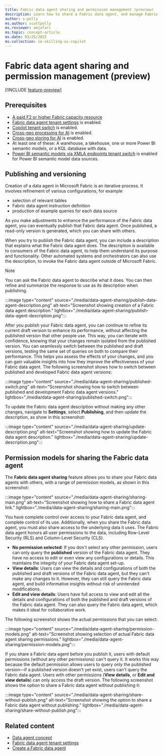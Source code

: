 ```yaml
---
title: Fabric data agent sharing and permission management (preview)
description: Learn how to share a Fabric data agent, and manage Fabric data agent permissions.
author: s-polly
ms.author: scottpolly
ms.reviewer: amjafari
ms.topic: concept-article
ms.date: 03/25/2025
ms.collection: ce-skilling-ai-copilot
---
```


# Fabric data agent sharing and permission management (preview)

[!INCLUDE [feature-preview](../includes/feature-preview-note.md)]

## Prerequisites

- [A paid F2 or higher Fabric capacity resource](../fundamentals/copilot-fabric-overview.md#available-regions-for-azure-openai-service)
- [Fabric data agent tenant settings](./data-agent-tenant-settings.md) is enabled.
- [Copilot tenant switch](./data-agent-tenant-settings.md) is enabled.
- [Cross-geo processing for AI](./data-agent-tenant-settings.md) is enabled.
- [Cross-geo storing for AI](./data-agent-tenant-settings.md) is enabled.
- At least one of these: A warehouse, a lakehouse, one or more Power BI semantic models, or a KQL database with data.
- [Power BI semantic models via XMLA endpoints tenant switch](./data-agent-tenant-settings.md) is enabled for Power BI semantic model data sources.

## Publishing and versioning

Creation of a data agent in Microsoft Fabric is an iterative process. It involves refinement of various configurations, for example

- selection of relevant tables
- Fabric data agent instruction definition
- production of example queries for each data source

As you make adjustments to enhance the performance of the Fabric data agent, you can eventually publish that Fabric data agent. Once published, a read-only version is generated, which you can share with others.

When you try to publish the Fabric data agent, you can include a description that explains what the Fabric data agent does. The description is available to consumers of the Fabric data agent, to help them understand its purpose and functionality. Other automated systems and orchestrators can also use the description, to invoke the Fabric data agent outside of Microsoft Fabric.

> [!NOTE]
> You can ask the Fabric data agent to describe what it does. You can then refine and summarize the response to use as its description when publishing.

:::image type="content" source="./media/data-agent-sharing/publish-data-agent-description.png" alt-text="Screenshot showing creation of a Fabric data agent description." lightbox="./media/data-agent-sharing/publish-data-agent-description.png":::

<!-- <img src="./media/data-agent-sharing/publish-data-agent-description.png" alt="Screenshot showing creation of a Fabric data agent description." width="700"/> -->

After you publish your Fabric data agent, you can continue to refine its current draft version to enhance its performance, without affecting the published version that other people use. This way, you can iterate with confidence, knowing that your changes remain isolated from the published version. You can seamlessly switch between the published and draft versions, testing the same set of queries on both to compare their performance. This helps you assess the effects of your changes, and you can gain valuable insights into how they improve the effectiveness of your Fabric data agent. The following screenshot shows how to switch between published and developed Fabric data agent versions:

:::image type="content" source="./media/data-agent-sharing/published-switch.png" alt-text="Screenshot showing how to switch between published and development Fabric data agent versions." lightbox="./media/data-agent-sharing/published-switch.png":::

To update the Fabric data agent description without making any other changes, navigate to **Settings**, select **Publishing**, and then update the description, as show in this screenshot:

:::image type="content" source="./media/data-agent-sharing/update-description.png" alt-text="Screenshot showing how to update the Fabric data agent description." lightbox="./media/data-agent-sharing/update-description.png":::

<!-- <img src="./media/data-agent-sharing/update-description.png" alt="Screenshot showing how to update the Fabric data agent description.." width="700"/> -->

## Permission models for sharing the Fabric data agent

The **Fabric data agent sharing** feature allows you to share your Fabric data agents with others, with a range of permission models, as shown in this screenshot:

<!-- <img src="./media/data-agent-sharing/sharing-main.png" alt="Screenshot showing how to share a Fabric data agent link." width="300"/> -->

:::image type="content" source="./media/data-agent-sharing/sharing-main.png" alt-text="Screenshot showing how to share a Fabric data agent link." lightbox="./media/data-agent-sharing/sharing-main.png":::

You have complete control over access to your Fabric data agent, and complete control of its use. Additionally, when you share the Fabric data agent, you must also share access to the underlying data it uses. The Fabric data agent honors all user permissions to the data, including Row-Level Security (RLS) and Column-Level Security (CLS).

<!-- <img src="./media/data-agent-sharing/sharing-main.png" alt="Screenshot showing how to share a Fabric data agent link." width="300"/> -->

- **No permission selected**: If you don't select any other permission, users can only query the **published** version of the Fabric data agent. They have no access to edit or even view any configurations or details. This maintains the integrity of your Fabric data agent set-up.
- **View details**: Users can view the details and configurations of both the published and draft versions of the Fabric data agent, but they can't make any changes to it. However, they can still query the Fabric data agent, and build informative insights without risk of unintended modifications.
- **Edit and view details**: Users have full access to view and edit all the details and configurations of both the published and draft versions of the Fabric data agent. They can also query the Fabric data agent, which makes it ideal for collaborative work.

The following screenshot shows the actual permissions that you can select:

:::image type="content" source="./media/data-agent-sharing/permission-models.png" alt-text="Screenshot showing selection of actual Fabric data agent sharing permissions." lightbox="./media/data-agent-sharing/permission-models.png":::

<!-- <img src="./media/data-agent-sharing/permission-models.png" alt="Screenshot showing selection of actual Fabric data agent sharing permissions." width="300"/> -->

If you share a Fabric data agent before you publish it, users with default permissions (without any other permissions) can't query it. It works this way because the default permission allows users to query only the published version—if a published version doesn't yet exist, users can't query the Fabric data agent. Users with other permissions (**View details**, or **Edit and view details**) can only access the draft version. The following screenshot shows the option to share a Fabric data agent without publishing it:

:::image type="content" source="./media/data-agent-sharing/share-without-publish.png" alt-text="Screenshot showing the option to share a Fabric data agent without publishing." lightbox="./media/data-agent-sharing/share-without-publish.png":::

<!-- <img src="./media/data-agent-sharing/share-without-publish.png" alt="SScreenshot showing the option to share a Fabric data agent without publishing." width="400"/> -->

## Related content

- [Data agent concept](./concept-data-agent.md)
- [Fabric data agent tenant settings](./data-agent-tenant-settings.md)
- [Create a Fabric data agent](./how-to-create-data-agent.md)